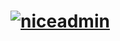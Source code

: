 # [![niceadmin](https://github.com/justadirck/angular/actions/workflows/niceadmin.yml/badge.svg)](https://github.com/justadirck/angular/actions/workflows/niceadmin.yml)

